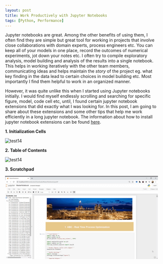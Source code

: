 ```yaml
---
layout: post
title: Work Productively with Jupyter Notebooks
tags: [Python, Performance]
---
```


Jupyter notebooks are great. Among the other benefits of using them, I often find they are simple but great tool for working in projects that involve close collaborations with domain experts, process engineers etc. You can keep all of your models in one place, record the outcomes of numerical experiments, jot down your notes etc. I often try to compile exploratory analysis, model building and analysis of the results into a single notebook. This helps in working iteratively with the other team members, communicating ideas and helps maintain the *story* of the project eg. what key finding in the data lead to certain choices in model building etc. Most importantly I find them helpful to work in an organized manner.    

However, it was quite unlike this when I started using Jupyter notebooks initially. I would find myself endlessly scrolling and searching for specific figure, model, code cell etc, until, I found certain jupyter notebook extensions that did exactly what I was looking for. In this post, I am going to share about these extensions and some other tips that help me work efficiently in a long jupyter notebook.  The information about how to install jupyter notebook extensions can be found  [here](https://jupyter-contrib-nbextensions.readthedocs.io/en/latest/install.html). 



**1. Initialization Cells**

![test14](../Images/init_cells.gif)

   

 

**2. Table of Contents**

![test14](../Images/test11.gif)





**3. Scratchpad**

![scratchpad](../Images/scratchpad.gif)

